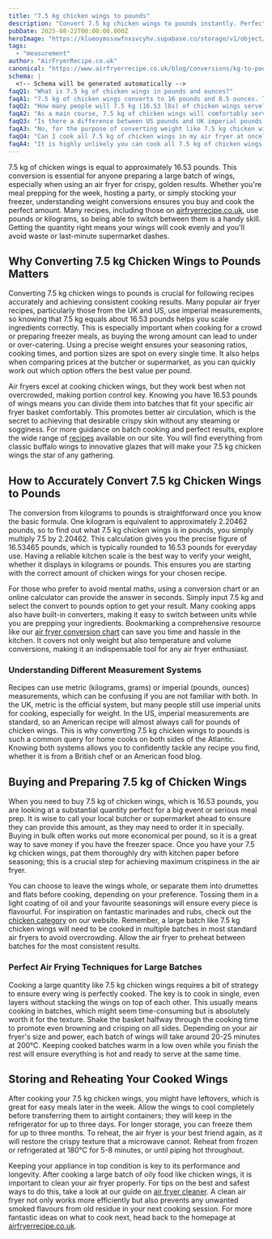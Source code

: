 ```yaml
---
title: "7.5 kg chicken wings to pounds"
description: "Convert 7.5 kg chicken wings to pounds instantly. Perfect for air fryer recipes, meal prep, and buying the right amount every time."
pubDate: 2025-08-22T00:00:00.000Z
heroImage: "https://klueoymssxwfnxsvcyhv.supabase.co/storage/v1/object/public/Shmucket/7-5-kg-chicken-wings-to-pounds.webp"
tags:
  - "measurement"
author: "AirFryerRecipe.co.uk"
canonical: "https://www.airfryerrecipe.co.uk/blog/conversions/kg-to-pounds/7-5-kg-chicken-wings-to-pounds"
schema: |
  <!-- Schema will be generated automatically -->
faqQ1: "What is 7.5 kg of chicken wings in pounds and ounces?"
faqA1: "7.5 kg of chicken wings converts to 16 pounds and 8.5 ounces. To break it down, the 16.53 pounds figure consists of 16 whole pounds, and the remaining 0.53 of a pound is multiplied by 16 (ounces in a pound) to get 8.48 ounces, which is typically rounded to 8.5 ounces. This level of detail can be useful for very precise recipes or when buying from a butcher who uses pounds and ounces."
faqQ2: "How many people will 7.5 kg (16.53 lbs) of chicken wings serve?"
faqA2: "As a main course, 7.5 kg of chicken wings will comfortably serve approximately 16-20 people, assuming a serving size of about 1 pound (0.45 kg) of uncooked wings per person. This estimate accounts for the weight of the bones, which make up a significant portion of the total weight. For a party where wings are served as part of a larger buffet with other food, you could potentially stretch it to serve 25-30 people."
faqQ3: "Is there a difference between US pounds and UK imperial pounds for converting chicken wings?"
faqA3: "No, for the purpose of converting weight like 7.5 kg chicken wings to pounds, there is no practical difference. Both the US customary system and the UK imperial system use the same avoirdupois pound, which is defined as exactly 0.45359237 kilograms. Therefore, the conversion factor of 1 kg = 2.20462 pounds is universally applied, so 7.5 kg will always be 16.53 pounds regardless of your location."
faqQ4: "Can I cook all 7.5 kg of chicken wings in my air fryer at once?"
faqA4: "It is highly unlikely you can cook all 7.5 kg of chicken wings in a standard home air fryer in one go. Most air fryer baskets have a capacity of 2 to 5 litres, which is designed for cooking food in a single layer for optimal air circulation. To cook 16.53 pounds of wings properly, you will need to cook them in multiple batches. Overcrowding the basket will steam the wings instead of air frying them, resulting in a soggy texture rather than a crispy one."
---
```

<p>7.5 kg of chicken wings is equal to approximately 16.53 pounds. This conversion is essential for anyone preparing a large batch of wings, especially when using an air fryer for crispy, golden results. Whether you're meal prepping for the week, hosting a party, or simply stocking your freezer, understanding weight conversions ensures you buy and cook the perfect amount. Many recipes, including those on <a href=https://www.airfryerrecipe.co.uk/>airfryerrecipe.co.uk</a>, use pounds or kilograms, so being able to switch between them is a handy skill. Getting the quantity right means your wings will cook evenly and you'll avoid waste or last-minute supermarket dashes.</p>

<h2>Why Converting 7.5 kg Chicken Wings to Pounds Matters</h2>
<p>Converting 7.5 kg chicken wings to pounds is crucial for following recipes accurately and achieving consistent cooking results. Many popular air fryer recipes, particularly those from the UK and US, use imperial measurements, so knowing that 7.5 kg equals about 16.53 pounds helps you scale ingredients correctly. This is especially important when cooking for a crowd or preparing freezer meals, as buying the wrong amount can lead to under or over-catering. Using a precise weight ensures your seasoning ratios, cooking times, and portion sizes are spot on every single time. It also helps when comparing prices at the butcher or supermarket, as you can quickly work out which option offers the best value per pound.</p>

<p>Air fryers excel at cooking chicken wings, but they work best when not overcrowded, making portion control key. Knowing you have 16.53 pounds of wings means you can divide them into batches that fit your specific air fryer basket comfortably. This promotes better air circulation, which is the secret to achieving that desirable crispy skin without any steaming or sogginess. For more guidance on batch cooking and perfect results, explore the wide range of <a href=https://www.airfryerrecipe.co.uk/recipes>recipes</a> available on our site. You will find everything from classic buffalo wings to innovative glazes that will make your 7.5 kg chicken wings the star of any gathering.</p>

<h2>How to Accurately Convert 7.5 kg Chicken Wings to Pounds</h2>
<p>The conversion from kilograms to pounds is straightforward once you know the basic formula. One kilogram is equivalent to approximately 2.20462 pounds, so to find out what 7.5 kg chicken wings is in pounds, you simply multiply 7.5 by 2.20462. This calculation gives you the precise figure of 16.53465 pounds, which is typically rounded to 16.53 pounds for everyday use. Having a reliable kitchen scale is the best way to verify your weight, whether it displays in kilograms or pounds. This ensures you are starting with the correct amount of chicken wings for your chosen recipe.</p>

<p>For those who prefer to avoid mental maths, using a conversion chart or an online calculator can provide the answer in seconds. Simply input 7.5 kg and select the convert to pounds option to get your result. Many cooking apps also have built-in converters, making it easy to switch between units while you are prepping your ingredients. Bookmarking a comprehensive resource like our <a href=https://www.airfryerrecipe.co.uk/air-fryer-conversion-chart>air fryer conversion chart</a> can save you time and hassle in the kitchen. It covers not only weight but also temperature and volume conversions, making it an indispensable tool for any air fryer enthusiast.</p>

<h3>Understanding Different Measurement Systems</h3>
<p>Recipes can use metric (kilograms, grams) or imperial (pounds, ounces) measurements, which can be confusing if you are not familiar with both. In the UK, metric is the official system, but many people still use imperial units for cooking, especially for weight. In the US, imperial measurements are standard, so an American recipe will almost always call for pounds of chicken wings. This is why converting 7.5 kg chicken wings to pounds is such a common query for home cooks on both sides of the Atlantic. Knowing both systems allows you to confidently tackle any recipe you find, whether it is from a British chef or an American food blog.</p>

<h2>Buying and Preparing 7.5 kg of Chicken Wings</h2>
<p>When you need to buy 7.5 kg of chicken wings, which is 16.53 pounds, you are looking at a substantial quantity perfect for a big event or serious meal prep. It is wise to call your local butcher or supermarket ahead to ensure they can provide this amount, as they may need to order it in specially. Buying in bulk often works out more economical per pound, so it is a great way to save money if you have the freezer space. Once you have your 7.5 kg chicken wings, pat them thoroughly dry with kitchen paper before seasoning; this is a crucial step for achieving maximum crispiness in the air fryer.</p>

<p>You can choose to leave the wings whole, or separate them into drumettes and flats before cooking, depending on your preference. Tossing them in a light coating of oil and your favourite seasonings will ensure every piece is flavourful. For inspiration on fantastic marinades and rubs, check out the <a href=https://www.airfryerrecipe.co.uk/recipe-category/Chicken>chicken category</a> on our website. Remember, a large batch like 7.5 kg chicken wings will need to be cooked in multiple batches in most standard air fryers to avoid overcrowding. Allow the air fryer to preheat between batches for the most consistent results.</p>

<h3>Perfect Air Frying Techniques for Large Batches</h3>
<p>Cooking a large quantity like 7.5 kg chicken wings requires a bit of strategy to ensure every wing is perfectly cooked. The key is to cook in single, even layers without stacking the wings on top of each other. This usually means cooking in batches, which might seem time-consuming but is absolutely worth it for the texture. Shake the basket halfway through the cooking time to promote even browning and crisping on all sides. Depending on your air fryer's size and power, each batch of wings will take around 20-25 minutes at 200°C. Keeping cooked batches warm in a low oven while you finish the rest will ensure everything is hot and ready to serve at the same time.</p>

<h2>Storing and Reheating Your Cooked Wings</h2>
<p>After cooking your 7.5 kg chicken wings, you might have leftovers, which is great for easy meals later in the week. Allow the wings to cool completely before transferring them to airtight containers; they will keep in the refrigerator for up to three days. For longer storage, you can freeze them for up to three months. To reheat, the air fryer is your best friend again, as it will restore the crispy texture that a microwave cannot. Reheat from frozen or refrigerated at 180°C for 5-8 minutes, or until piping hot throughout.</p>

<p>Keeping your appliance in top condition is key to its performance and longevity. After cooking a large batch of oily food like chicken wings, it is important to clean your air fryer properly. For tips on the best and safest ways to do this, take a look at our guide on <a href=https://www.airfryerrecipe.co.uk/air-fryer-cleaner>air fryer cleaner</a>. A clean air fryer not only works more efficiently but also prevents any unwanted smoked flavours from old residue in your next cooking session. For more fantastic ideas on what to cook next, head back to the homepage at <a href=https://www.airfryerrecipe.co.uk/>airfryerrecipe.co.uk</a>.</p>
